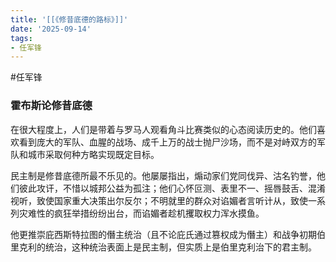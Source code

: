```yaml
---
title: '[[《修昔底德的路标》]]'
date: '2025-09-14'
tags:
- 任军锋
---
```

#任军锋

### 霍布斯论修昔底德
在很大程度上，人们是带着与罗马人观看角斗比赛类似的心态阅读历史的。他们喜欢看到庞大的军队、血腥的战场、成千上万的战士抛尸沙场，而不是对峙双方的军队和城市采取何种方略实现既定目标。

民主制是修昔底德所最不乐见的。他屡屡指出，煽动家们党同伐异、沽名钓誉，他们彼此攻讦，不惜以城邦公益为孤注；他们心怀叵测、表里不一、摇唇鼓舌、混淆视听，致使国家重大决策出尔反尔；不明就里的群众对谄媚者言听计从，致使一系列灾难性的疯狂举措纷纷出台，而谄媚者趁机攫取权力浑水摸鱼。

他更推崇庇西斯特拉图的僭主统治（且不论庇氏通过篡权成为僭主）和战争初期伯里克利的统治，这种统治表面上是民主制，但实质上是伯里克利治下的君主制。
